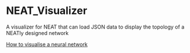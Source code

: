 # NEAT_Visualizer
A visualizer for NEAT that can load JSON data to display the topology of a NEATly designed network

[How to visualise a neural network](http://arxiv.org/pdf/1311.2901v3.pdf)

